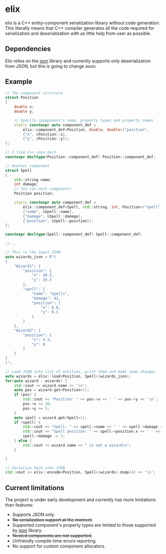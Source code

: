 # elix

elix is a C++ entity-component serialization library without code generation.
This literally means that C++ compiler generates all the code required for serialization and deserialization with as little help from user as possible.

## Dependencies

Elix relies on the [json](https://github.com/nlohmann/json) library and currently supports only deserialization from JSON,
but this is going to change soon.

## Example

```c++
// The component structure
struct Position
{
    double x;
    double y;

    // Specify cpomponent's name, property types and property names
    static constexpr auto component_def =
        elix::component_def<Position, double, double>("position",
        {"x", &Position::x},
        {"y", &Position::y});
};

// I like C++ sooo much
constexpr decltype(Position::component_def) Position::component_def;

// Another component
struct Spell
{
    std::string name;
    int damage;
    // You can nest components
    Position position;

    static constexpr auto component_def =
        elix::component_def<Spell, std::string, int, Position>("spell",
        {"name", &Spell::name},
        {"damage", &Spell::damage},
        {"position", &Spell::position});
};

constexpr decltype(Spell::component_def) Spell::component_def;

//...

// This is the input JSON
auto wizards_json = R"(
{
    "Wizard1": {
        "position": {
            "x": 10.5,
            "y": 19.3
        },
        "spell": {
            "name": "Spell1",
            "damage": 42,
            "position": {
                "x": 8.8,
                "y": 0.1
            }
        }
    },
    "Wizard2": {
        "position": {
            "x": 3.3,
            "y": 0
        }
    }
}
)";

// Load JSON into list of entities, print them and make some changes
auto wizards = elix::load<Position, Spell>(wizards_json);
for(auto wizard : wizards) {
    std::cout << wizard.name << '\n';
    auto pos = wizard.get<Position>();
    if (pos) {
        std::cout << "Position: " << pos->x << ' ' << pos->y << '\n';
        pos->x += 10;
        pos->y += 5;
    }
    auto spell = wizard.get<Spell>();
    if (spell) {
        std::cout << "Spell: " << spell->name << ' ' << spell->damage << '\n';
        std::cout << "Spell position: " << spell->position.x << ' ' << spell->position.y << '\n';
        spell->damage -= 7;
    } else {
        std::cout << wizard.name << " is not a wizard\n";
    }

}

// Serialize back into JSON
std::cout << elix::encode<Position, Spell>(wizards).dump(4) << '\n';
```

## Current limitations

The project is under early development and currently has more limitations than features:

* Supports JSON only.
* ~~No serialization support at the moment~~.
* Supported component's property types are limited to those supported by [json](https://github.com/nlohmann/json) library.
* ~~Nested components are not supported~~.
* Unfriendly compile-time errors reporting.
* No support for custom component allocators.
